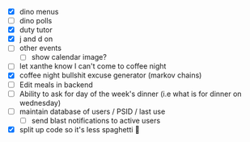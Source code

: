 - [x] dino menus
- [ ] dino polls
- [x] duty tutor
- [x] j and d on
- [ ] other events
	- [ ] show calendar image?
- [ ] let xanthe know I can't come to coffee night
- [x] coffee night bullshit excuse generator (markov chains)
- [ ] Edit meals in backend
- [ ] Ability to ask for day of the week's dinner (i.e what is for dinner on wednesday)
- [ ] maintain database of users / PSID / last use
	- [ ] send blast notifications to active users
- [x] split up code so it's less spaghetti 🍝
